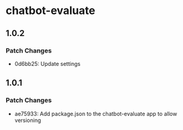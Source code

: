 # chatbot-evaluate

## 1.0.2

### Patch Changes

- 0d6bb25: Update settings

## 1.0.1

### Patch Changes

- ae75933: Add package.json to the chatbot-evaluate app to allow versioning
